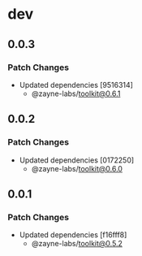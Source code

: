# dev

## 0.0.3

### Patch Changes

-  Updated dependencies [9516314]
   -  @zayne-labs/toolkit@0.6.1

## 0.0.2

### Patch Changes

-  Updated dependencies [0172250]
   -  @zayne-labs/toolkit@0.6.0

## 0.0.1

### Patch Changes

-  Updated dependencies [f16fff8]
   -  @zayne-labs/toolkit@0.5.2
